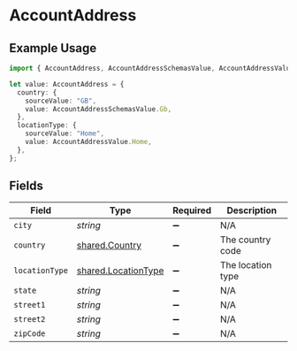 # AccountAddress

## Example Usage

```typescript
import { AccountAddress, AccountAddressSchemasValue, AccountAddressValue } from "@stackone/stackone-client-ts/sdk/models/shared";

let value: AccountAddress = {
  country: {
    sourceValue: "GB",
    value: AccountAddressSchemasValue.Gb,
  },
  locationType: {
    sourceValue: "Home",
    value: AccountAddressValue.Home,
  },
};
```

## Fields

| Field                                                             | Type                                                              | Required                                                          | Description                                                       |
| ----------------------------------------------------------------- | ----------------------------------------------------------------- | ----------------------------------------------------------------- | ----------------------------------------------------------------- |
| `city`                                                            | *string*                                                          | :heavy_minus_sign:                                                | N/A                                                               |
| `country`                                                         | [shared.Country](../../../sdk/models/shared/country.md)           | :heavy_minus_sign:                                                | The country code                                                  |
| `locationType`                                                    | [shared.LocationType](../../../sdk/models/shared/locationtype.md) | :heavy_minus_sign:                                                | The location type                                                 |
| `state`                                                           | *string*                                                          | :heavy_minus_sign:                                                | N/A                                                               |
| `street1`                                                         | *string*                                                          | :heavy_minus_sign:                                                | N/A                                                               |
| `street2`                                                         | *string*                                                          | :heavy_minus_sign:                                                | N/A                                                               |
| `zipCode`                                                         | *string*                                                          | :heavy_minus_sign:                                                | N/A                                                               |